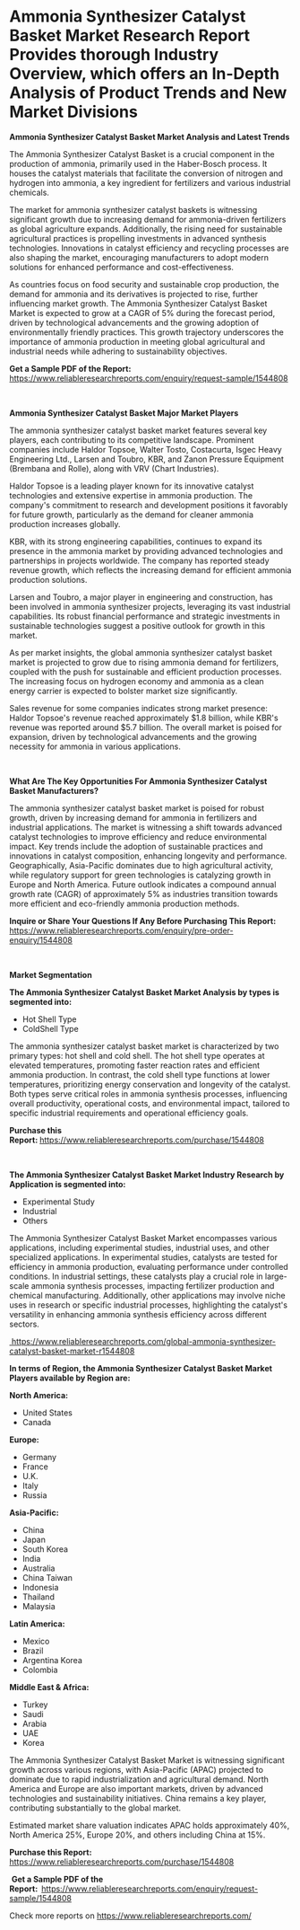 <p><h1>Ammonia Synthesizer Catalyst Basket Market Research Report Provides thorough Industry Overview, which offers an In-Depth Analysis of Product Trends and New Market Divisions</h1></p><p><strong>Ammonia Synthesizer Catalyst Basket Market Analysis and Latest Trends</strong></p>
<p><p>The Ammonia Synthesizer Catalyst Basket is a crucial component in the production of ammonia, primarily used in the Haber-Bosch process. It houses the catalyst materials that facilitate the conversion of nitrogen and hydrogen into ammonia, a key ingredient for fertilizers and various industrial chemicals. </p><p>The market for ammonia synthesizer catalyst baskets is witnessing significant growth due to increasing demand for ammonia-driven fertilizers as global agriculture expands. Additionally, the rising need for sustainable agricultural practices is propelling investments in advanced synthesis technologies. Innovations in catalyst efficiency and recycling processes are also shaping the market, encouraging manufacturers to adopt modern solutions for enhanced performance and cost-effectiveness.</p><p>As countries focus on food security and sustainable crop production, the demand for ammonia and its derivatives is projected to rise, further influencing market growth. The Ammonia Synthesizer Catalyst Basket Market is expected to grow at a CAGR of 5% during the forecast period, driven by technological advancements and the growing adoption of environmentally friendly practices. This growth trajectory underscores the importance of ammonia production in meeting global agricultural and industrial needs while adhering to sustainability objectives.</p></p>
<p><strong>Get a Sample PDF of the Report:&nbsp;</strong> <a href="https://www.reliableresearchreports.com/enquiry/request-sample/1544808?utm_campaign=2244&utm_medium=2&utm_source=Github&utm_content=ia&utm_term=27022025&utm_id=ammonia-synthesizer-catalyst-basket">https://www.reliableresearchreports.com/enquiry/request-sample/1544808</a></p>
<p>&nbsp;</p>
<p><strong>Ammonia Synthesizer Catalyst Basket Major Market Players</strong></p>
<p><p>The ammonia synthesizer catalyst basket market features several key players, each contributing to its competitive landscape. Prominent companies include Haldor Topsoe, Walter Tosto, Costacurta, Isgec Heavy Engineering Ltd., Larsen and Toubro, KBR, and Zanon Pressure Equipment (Brembana and Rolle), along with VRV (Chart Industries).</p><p>Haldor Topsoe is a leading player known for its innovative catalyst technologies and extensive expertise in ammonia production. The company's commitment to research and development positions it favorably for future growth, particularly as the demand for cleaner ammonia production increases globally. </p><p>KBR, with its strong engineering capabilities, continues to expand its presence in the ammonia market by providing advanced technologies and partnerships in projects worldwide. The company has reported steady revenue growth, which reflects the increasing demand for efficient ammonia production solutions.</p><p>Larsen and Toubro, a major player in engineering and construction, has been involved in ammonia synthesizer projects, leveraging its vast industrial capabilities. Its robust financial performance and strategic investments in sustainable technologies suggest a positive outlook for growth in this market.</p><p>As per market insights, the global ammonia synthesizer catalyst basket market is projected to grow due to rising ammonia demand for fertilizers, coupled with the push for sustainable and efficient production processes. The increasing focus on hydrogen economy and ammonia as a clean energy carrier is expected to bolster market size significantly.</p><p>Sales revenue for some companies indicates strong market presence: Haldor Topsoe's revenue reached approximately $1.8 billion, while KBR's revenue was reported around $5.7 billion. The overall market is poised for expansion, driven by technological advancements and the growing necessity for ammonia in various applications.</p></p>
<p>&nbsp;</p>
<p><strong>What Are The Key Opportunities For Ammonia Synthesizer Catalyst Basket Manufacturers?</strong></p>
<p><p>The ammonia synthesizer catalyst basket market is poised for robust growth, driven by increasing demand for ammonia in fertilizers and industrial applications. The market is witnessing a shift towards advanced catalyst technologies to improve efficiency and reduce environmental impact. Key trends include the adoption of sustainable practices and innovations in catalyst composition, enhancing longevity and performance. Geographically, Asia-Pacific dominates due to high agricultural activity, while regulatory support for green technologies is catalyzing growth in Europe and North America. Future outlook indicates a compound annual growth rate (CAGR) of approximately 5% as industries transition towards more efficient and eco-friendly ammonia production methods.</p></p>
<p><strong>Inquire or Share Your Questions If Any Before Purchasing This Report:</strong> <a href="https://www.reliableresearchreports.com/enquiry/pre-order-enquiry/1544808?utm_campaign=2244&utm_medium=2&utm_source=Github&utm_content=ia&utm_term=27022025&utm_id=ammonia-synthesizer-catalyst-basket">https://www.reliableresearchreports.com/enquiry/pre-order-enquiry/1544808</a></p>
<p>&nbsp;</p>
<p><strong>Market Segmentation</strong></p>
<p><strong>The Ammonia Synthesizer Catalyst Basket Market Analysis by types is segmented into:</strong></p>
<p><ul><li>Hot Shell Type</li><li>ColdShell Type</li></ul></p>
<p><p>The ammonia synthesizer catalyst basket market is characterized by two primary types: hot shell and cold shell. The hot shell type operates at elevated temperatures, promoting faster reaction rates and efficient ammonia production. In contrast, the cold shell type functions at lower temperatures, prioritizing energy conservation and longevity of the catalyst. Both types serve critical roles in ammonia synthesis processes, influencing overall productivity, operational costs, and environmental impact, tailored to specific industrial requirements and operational efficiency goals.</p></p>
<p><strong>Purchase this Report:&nbsp;</strong><a href="https://www.reliableresearchreports.com/purchase/1544808?utm_campaign=2244&utm_medium=2&utm_source=Github&utm_content=ia&utm_term=27022025&utm_id=ammonia-synthesizer-catalyst-basket">https://www.reliableresearchreports.com/purchase/1544808</a></p>
<p>&nbsp;</p>
<p><strong>The Ammonia Synthesizer Catalyst Basket Market Industry Research by Application is segmented into:</strong></p>
<p><ul><li>Experimental Study</li><li>Industrial</li><li>Others</li></ul></p>
<p><p>The Ammonia Synthesizer Catalyst Basket Market encompasses various applications, including experimental studies, industrial uses, and other specialized applications. In experimental studies, catalysts are tested for efficiency in ammonia production, evaluating performance under controlled conditions. In industrial settings, these catalysts play a crucial role in large-scale ammonia synthesis processes, impacting fertilizer production and chemical manufacturing. Additionally, other applications may involve niche uses in research or specific industrial processes, highlighting the catalyst's versatility in enhancing ammonia synthesis efficiency across different sectors.</p></p>
<p><a href="https://www.reliableresearchreports.com/global-ammonia-synthesizer-catalyst-basket-market-r1544808?utm_campaign=2244&utm_medium=2&utm_source=Github&utm_content=ia&utm_term=27022025&utm_id=ammonia-synthesizer-catalyst-basket">&nbsp;https://www.reliableresearchreports.com/global-ammonia-synthesizer-catalyst-basket-market-r1544808</a></p>
<p><strong>In terms of Region, the Ammonia Synthesizer Catalyst Basket Market Players available by Region are:</strong></p>
<p>
    <p> <strong> North America: </strong>
        <ul>
            <li>United States</li>
            <li>Canada</li>
        </ul>
        </p> 
    <p> <strong> Europe: </strong>
        <ul>
            <li>Germany</li>
            <li>France</li>
            <li>U.K.</li>
            <li>Italy</li>
            <li>Russia</li>
        </ul>
        </p> 
    <p> <strong> Asia-Pacific: </strong>
        <ul>
            <li>China</li>
            <li>Japan</li>
            <li>South Korea</li>
            <li>India</li>
            <li>Australia</li>
            <li>China Taiwan</li>
            <li>Indonesia</li>
            <li>Thailand</li>
            <li>Malaysia</li>
        </ul>
        </p> 
    <p> <strong> Latin America: </strong>
        <ul>
            <li>Mexico</li>
            <li>Brazil</li>
            <li>Argentina Korea</li>
            <li>Colombia</li>
        </ul>
        </p> 
    <p> <strong> Middle East & Africa: </strong>
        <ul>
            <li>Turkey</li>
            <li>Saudi</li>
            <li>Arabia</li>
            <li>UAE</li>
            <li>Korea</li>
        </ul>
    </p>
    </p>
<p><p>The Ammonia Synthesizer Catalyst Basket Market is witnessing significant growth across various regions, with Asia-Pacific (APAC) projected to dominate due to rapid industrialization and agricultural demand. North America and Europe are also important markets, driven by advanced technologies and sustainability initiatives. China remains a key player, contributing substantially to the global market. </p><p>Estimated market share valuation indicates APAC holds approximately 40%, North America 25%, Europe 20%, and others including China at 15%.</p></p>
<p><strong>Purchase this Report: </strong><a href="https://www.reliableresearchreports.com/purchase/1544808?utm_campaign=2244&utm_medium=2&utm_source=Github&utm_content=ia&utm_term=27022025&utm_id=ammonia-synthesizer-catalyst-basket">https://www.reliableresearchreports.com/purchase/1544808</a></p>
<p>&nbsp;<strong>Get a Sample PDF of the Report:&nbsp;&nbsp;</strong><a href="https://www.reliableresearchreports.com/enquiry/request-sample/1544808?utm_campaign=2244&utm_medium=2&utm_source=Github&utm_content=ia&utm_term=27022025&utm_id=ammonia-synthesizer-catalyst-basket">https://www.reliableresearchreports.com/enquiry/request-sample/1544808</a></p>
<p><strong></strong></p>
<p>Check more reports on <a href="https://www.reliableresearchreports.com/?utm_campaign=2244&utm_medium=2&utm_source=Github&utm_content=ia&utm_term=27022025&utm_id=ammonia-synthesizer-catalyst-basket">https://www.reliableresearchreports.com/</a></p>
